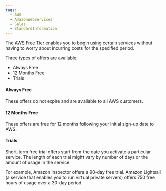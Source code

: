 ```yaml
---
tags:
  - AWS
  - AmazonWebServices
  - Sales
  - StandardInformation
---
```

  
The [AWS Free Tier](https://aws.amazon.com/free/) enables you to begin using certain services without having to worry about incurring costs for the specified period. 

Three types of offers are available: 

- Always Free
- 12 Months Free
- Trials

#### Always Free

These offers do not expire and are available to all AWS customers.

#### 12 Months Free

These offers are free for 12 months following your initial sign-up date to AWS.

#### Trials

Short-term free trial offers start from the date you activate a particular service. The length of each trial might vary by number of days or the amount of usage in the service.

For example, Amazon Inspector offers a 90-day free trial. Amazon Lightsail (a service that enables you to run virtual private servers) offers 750 free hours of usage over a 30-day period.